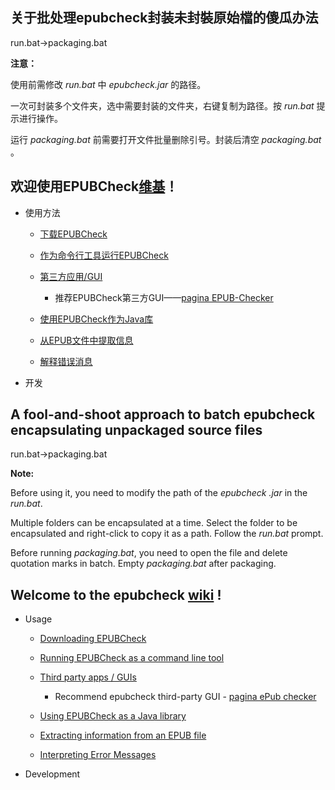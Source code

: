 ## 关于批处理epubcheck封装未封裝原始檔的傻瓜办法

run.bat→packaging.bat

**注意：**

使用前需修改 _run.bat_ 中 _epubcheck.jar_ 的路径。

一次可封装多个文件夹，选中需要封装的文件夹，右键复制为路径。按 _run.bat_ 提示进行操作。

运行 _packaging.bat_ 前需要打开文件批量删除引号。封装后清空 _packaging.bat_ 。

## 欢迎使用EPUBCheck[维基](https://github.com/w3c/epubcheck/wiki)！

- 使用方法

  - [下载EPUBCheck](https://github.com/w3c/epubcheck/releases)

  - [作为命令行工具运行EPUBCheck](https://github.com/w3c/epubcheck/wiki/Running)

  - [第三方应用/GUI](https://github.com/w3c/epubcheck/wiki/GUI)

    - 推荐EPUBCheck第三方GUI——[pagina EPUB-Checker](https://www.pagina.gmbh/produkte/epub-checker/)

  - [使用EPUBCheck作为Java库](https://github.com/w3c/epubcheck/wiki/Library)

  - [从EPUB文件中提取信息](https://github.com/w3c/epubcheck/wiki/Extraction)

  - [解释错误消息](https://github.com/w3c/epubcheck/wiki/Errors)

- 开发
## A fool-and-shoot approach to batch epubcheck encapsulating unpackaged source files

run.bat→packaging.bat

**Note:**

Before using it, you need to modify the path of the _epubcheck .jar_ in the _run.bat_.

Multiple folders can be encapsulated at a time. Select the folder to be encapsulated and right-click to copy it as a path. Follow the _run.bat_ prompt. 

Before running _packaging.bat_, you need to open the file and delete quotation marks in batch. Empty _packaging.bat_ after packaging.

##  Welcome to the epubcheck [wiki](https://github.com/w3c/epubcheck/wiki) ! 

- Usage

  - [Downloading EPUBCheck](https://github.com/w3c/epubcheck/releases)

  - [Running EPUBCheck as a command line tool](https://github.com/w3c/epubcheck/wiki/Running)

  - [Third party apps / GUIs](https://github.com/w3c/epubcheck/wiki/GUI)

    - Recommend epubcheck third-party GUI - [pagina ePub checker](https://www.pagina.gmbh/produkte/epub-checker/)

  - [Using EPUBCheck as a Java library](https://github.com/w3c/epubcheck/wiki/Library)

  - [Extracting information from an EPUB file](https://github.com/w3c/epubcheck/wiki/Extraction)

  - [Interpreting Error Messages](https://github.com/w3c/epubcheck/wiki/Errors)

- Development
